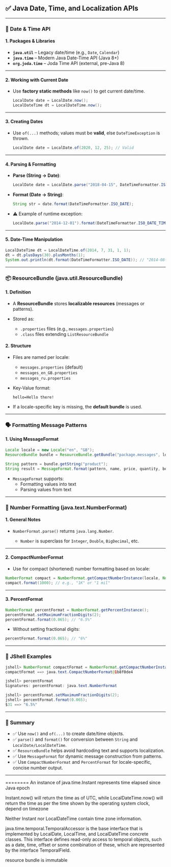 ## ✅ **Java Date, Time, and Localization APIs**

---

### 📆 **Date & Time API**

#### 1. **Packages & Libraries**

* **`java.util`** – Legacy date/time (e.g., `Date`, `Calendar`)
* **`java.time`** – Modern Java Date-Time API (Java 8+)
* **`org.joda.time`** – Joda Time API (external, pre-Java 8)

---

#### 2. **Working with Current Date**

* Use **factory static methods** like `now()` to get current date/time.

  ```java
  LocalDate date = LocalDate.now();
  LocalDateTime dt = LocalDateTime.now();
  ```

---

#### 3. **Creating Dates**

* Use `of(...)` methods; values must be **valid**, else `DateTimeException` is thrown.

  ```java
  LocalDate date = LocalDate.of(2020, 12, 25); // Valid
  ```

---

#### 4. **Parsing & Formatting**

* **Parse (String → Date)**:

  ```java
  LocalDate date = LocalDate.parse("2018-04-15", DateTimeFormatter.ISO_DATE);
  ```

* **Format (Date → String)**:

  ```java
  String str = date.format(DateTimeFormatter.ISO_DATE);
  ```

* ⚠️ Example of runtime exception:

  ```java
  LocalDate.parse("2014-12-01").format(DateTimeFormatter.ISO_DATE_TIME); // Invalid: expecting DateTime
  ```

---

#### 5. **Date-Time Manipulation**

```java
LocalDateTime dt = LocalDateTime.of(2014, 7, 31, 1, 1);
dt = dt.plusDays(30).plusMonths(1);
System.out.println(dt.format(DateTimeFormatter.ISO_DATE)); // "2014-08-31"
```

---

### 📦 **ResourceBundle (java.util.ResourceBundle)**

#### 1. **Definition**

* A **ResourceBundle** stores **localizable resources** (messages or patterns).
* Stored as:

  * `.properties` files (e.g., `messages.properties`)
  * `.class` files extending `ListResourceBundle`

#### 2. **Structure**

* Files are named per locale:

  * `messages.properties` (default)
  * `messages_en_GB.properties`
  * `messages_ru.properties`

* Key-Value format:

  ```
  hello=Hello there!
  ```

* If a locale-specific key is missing, the **default bundle** is used.

---

### 🗣️ **Formatting Message Patterns**

#### 1. **Using MessageFormat**

```java
Locale locale = new Locale("en", "GB");
ResourceBundle bundle = ResourceBundle.getBundle("package.messages", locale);

String pattern = bundle.getString("product");
String result = MessageFormat.format(pattern, name, price, quantity, bestBefore);
```

* `MessageFormat` supports:
  * Formatting values into text
  * Parsing values from text

---

### 🔢 **Number Formatting (java.text.NumberFormat)**

#### 1. **General Notes**

* `NumberFormat.parse()` returns `java.lang.Number`.

  * `Number` is superclass for `Integer`, `Double`, `BigDecimal`, etc.

---

#### 2. **CompactNumberFormat**

* Use for compact (shortened) number formatting based on locale:

```java
NumberFormat compact = NumberFormat.getCompactNumberInstance(locale, NumberFormat.Style.SHORT);
compact.format(1000); // e.g., "1K" or "1 mil"
```

---

#### 3. **PercentFormat**

```java
NumberFormat percentFormat = NumberFormat.getPercentInstance();
percentFormat.setMaximumFractionDigits(2);
percentFormat.format(0.065); // "6.5%"
```

* Without setting fractional digits:

```java
percentFormat.format(0.065); // "6%"
```

---

### 🧪 **JShell Examples**

```java
jshell> NumberFormat compactFormat = NumberFormat.getCompactNumberInstance(locale, Style.SHORT);
compactFormat ==> java.text.CompactNumberFormat@1b8f0de4

jshell> percentFormat
Signatures: percentFormat: java.text.NumberFormat

jshell> percentFormat.setMaximumFractionDigits(2);
jshell> percentFormat.format(0.065);
$31 ==> "6.5%"
```

---

### 📘 **Summary**

* ✅ Use `now()` and `of(...)` to create date/time objects.
* ✅ `parse()` and `format()` for conversion between `String` and `LocalDate/LocalDateTime`.
* ✅ `ResourceBundle` helps avoid hardcoding text and supports localization.
* ✅ Use `MessageFormat` for dynamic message construction from patterns.
* ✅ Use `CompactNumberFormat` and `PercentFormat` for locale-specific, concise number output.

---

========
An instance of java.time.Instant represents time elapsed since Java epoch

Instant.now() will return the time as of UTC, while LocalDateTime.now() will return the time as per the time shown by the operating system clock, depend on timezone

Neither Instant nor LocalDateTime contain time zone information. 




java.time.temporal.TemporalAccessor is the base interface that is implemented by LocalDate, LocalTime, and LocalDateTime concrete classes. This interface defines read-only access to temporal objects, such as a date, time, offset or some combination of these, which are represented by the interface TemporalField.


resource bundle is immutable